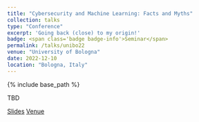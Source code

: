 ```yaml
---
title: "Cybersecurity and Machine Learning: Facts and Myths"
collection: talks
type: "Conference"
excerpt: 'Going back (close) to my origin!'
badge: <span class='badge badge-info'>Seminar</span>
permalink: /talks/unibo22
venue: "University of Bologna"
date: 2022-12-10
location: "Bologna, Italy"
---
```

{% include base_path %}

TBD

<a class="btn btn-outline-primary my-1 mr-1 btn-sm" href="{{ base_path }}/files/papers/unibo22/eurosp22_slides.pdf" target="_blank" rel="noopener">Slides</a>
<a class="btn btn-outline-primary my-1 mr-1 btn-sm" href="https://www.unibo.it/en/teaching/course-unit-catalogue/course-unit/2022/472685" target="_blank" rel="noopener">Venue</a>